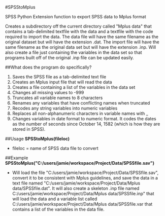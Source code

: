 #SPSStoMplus

SPSS Python Extension function to export SPSS data to Mplus format

Creates a subdirectory off the current directory called "Mplus data" that contains a tab-delimited textfile with the data and a textfile with the code required to import the data. The data file will have the same filename as the original dataset but will have the extension .dat. The import file will have the same filename as the original data set but will have the extension .inp. Will also create a file just containing the variables in the data set so that programs built off of the original .inp file can be updated easily.

##What does the program do specifically?

1. Saves the SPSS file as a tab-delimited text file
2. Creates an Mplus input file that will read the data
3. Creates a file containing a list of the variables in the data set
4. Changes all missing values to -999
5. Truncates all variable names to 8 characters
6. Renames any variables that have conflicting names when truncated
7. Recodes any string variables into numeric variables
8. Replaces all non-alphanumeric characters in variable names with _
9. Changes variables in date format to numeric format. It codes the dates as the number of seconds since October 14, 1582 (which is how they are stored in SPSS).

##Usage
**SPSStoMplus(fileloc)**
* fileloc = name of SPSS data file to convert

##Example
**SPSStoMplus("C:/users/jamie/workspace/Project/Data/SPSSfile.sav")**
* Will load the file "C:/users/jamie/workspace/Project/Data/SPSSfile.sav", convert it to be consistent with Mplus guidelines, and save the data in a text file named 
"C:/users/jamie/workspace/Project/Data/Mplus data/SPSSfile.dat". It will also create a skeleton .inp file named C:/users/jamie/workspace/Project/Data/Mplus data/SPSSfile.inp" that will load the data and a variable list called C:/users/jamie/workspace/Project/Data/Mplus data/SPSSfile.var that contains a list of the variables in the data file.


